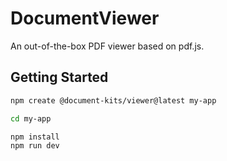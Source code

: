 # DocumentViewer

An out-of-the-box PDF viewer based on pdf.js.

## Getting Started

```bash
npm create @document-kits/viewer@latest my-app

cd my-app

npm install
npm run dev
```
